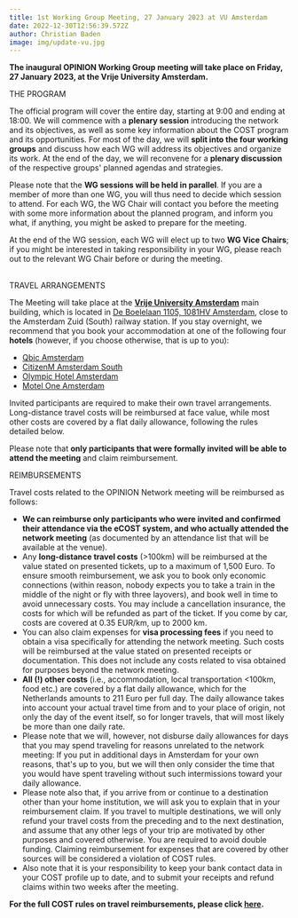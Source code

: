 ```yaml
---
title: 1st Working Group Meeting, 27 January 2023 at VU Amsterdam
date: 2022-12-30T12:56:39.572Z
author: Christian Baden
image: img/update-vu.jpg
---
```

**The inaugural OPINION Working Group meeting will take place on Friday, 27 January 2023, at the Vrije University Amsterdam.** 



THE PROGRAM

The official program will cover the entire day, starting at 9:00 and ending at 18:00. We will commence with a **plenary session** introducing the network and its objectives, as well as some key information about the COST program and its opportunities. For most of the day, we will **split into the four working groups** and discuss how each WG will address its objectives and organize its work. At the end of the day, we will reconvene for a **plenary discussion** of the respective groups' planned agendas and strategies.

Please note that the **WG sessions will be held in parallel**. If you are a member of more than one WG, you will thus need to decide which session to attend. For each WG, the WG Chair will contact you before the meeting with some more information about the planned program, and inform you what, if anything, you might be asked to prepare for the meeting.

At the end of the WG session, each WG will elect up to two **WG Vice Chairs**; if you might be interested in taking responsibility in your WG, please reach out to the relevant WG Chair before or during the meeting.

\
TRAVEL ARRANGEMENTS

The Meeting will take place at the **[Vrije University Amsterdam](https://vu.nl/)** main building, which is located in [De Boelelaan 1105, 1081HV Amsterdam](https://www.google.com/maps/place/Vrije+Universiteit+Amsterdam/@52.3337568,4.8657199,15z/data=!4m5!3m4!1s0x0:0x2df2d7a997eccd84!8m2!3d52.3337568!4d4.8657199), close to the Amsterdam Zuid (South) railway station. If you stay overnight, we recommend that you book your accommodation at one of the following four **hotels** (however, if you choose otherwise, that is up to you):

* [Qbic Amsterdam](https://qbichotels.com/)
* [CitizenM Amsterdam South](https://www.citizenm.com/hotels/europe/amsterdam)
* [Olympic Hotel Amsterdam](https://www.olympichotel.nl/)
* [Motel One Amsterdam](https://www.motel-one.com/en/hotels/amsterdam/)

Invited participants are required to make their own travel arrangements. Long-distance travel costs will be reimbursed at face value, while most other costs are covered by a flat daily allowance, following the rules detailed below.

Please note that **only participants that were formally invited will be able to attend the meeting** and claim reimbursement.

REIMBURSEMENTS

Travel costs related to the OPINION Network meeting will be reimbursed as follows:

* **We can reimburse only participants who were invited and confirmed their attendance via the eCOST system, and who actually attended the network meeting** (as documented by an attendance list that will be available at the venue).
* Any **long-distance travel costs** (>100km) will be reimbursed at the value stated on presented tickets, up to a maximum of 1,500 Euro. To ensure smooth reimbursement, we ask you to book only economic connections (within reason, nobody expects you to take a train in the middle of the night or fly with three layovers), and book well in time to avoid unnecessary costs. You may include a cancellation insurance, the costs for which will be refunded as part of the ticket. If you come by car, costs are covered at 0.35 EUR/km, up to 2000 km.
* You can also claim expenses for **visa processing fees** if you need to obtain a visa specifically for attending the network meeting. Such costs will be reimbursed at the value stated on presented receipts or documentation. This does not include any costs related to visa obtained for purposes beyond the network meeting.
* **All (!) other costs** (i.e., accommodation, local transportation <100km, food etc.) are covered by a flat daily allowance, which for the Netherlands amounts to 211 Euro per full day. The daily allowance takes into account your actual travel time from and to your place of origin, not only the day of the event itself, so for longer travels, that will most likely be more than one daily rate.
* Please note that we will, however, not disburse daily allowances for days that you may spend traveling for reasons unrelated to the network meeting: If you put in additional days in Amsterdam for your own reasons, that's up to you, but we will then only consider the time that you would have spent traveling without such intermissions toward your daily allowance.
* Please note also that, if you arrive from or continue to a destination other than your home institution, we will ask you to explain that in your reimbursement claim. If you travel to multiple destinations, we will only refund your travel costs from the preceding and to the next destination, and assume that any other legs of your trip are motivated by other purposes and covered otherwise. You are required to avoid double funding. Claiming reimbursement for expenses that are covered by other sources will be considered a violation of COST rules.
* Also note that it is your responsibility to keep your bank contact data in your COST profile up to date, and to submit your receipts and refund claims within two weeks after the meeting.

**For the full COST rules on travel reimbursements, please click [here](https://www.cost.eu/travel_​reimbursement_rules).**